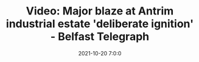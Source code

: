 ---
"title": "Video: Major blaze at Antrim industrial estate 'deliberate ignition' - Belfast Telegraph"
"date": "2021-10-20 7:0:0"
"feed_name": "GOOGLENEWSINDUSTRIAL"
"feed_website": "https://news.google.com/search?q=industrial%2Bincident&hl=en-US&gl=US&ceid=US:en"
"feed_rss": "https://news.google.com/rss/search?q=industrial%2Bincident&hl=en-US&gl=US&ceid=US:en"
"link": "https://www.belfasttelegraph.co.uk/news/northern-ireland/video-major-blaze-at-antrim-industrial-estate-deliberate-ignition-40965928.html"
"source": "{'href': 'https://www.belfasttelegraph.co.uk', 'title': 'Belfast Telegraph'}"
"file": "_posts/2021-1-1-6f9ed2784e817c88f4632914a88f73eb0ecda0fc.md"
"accident": "1"
"drilling": "1"
"dead": "0"
"injured": "0"
"arrested": "0"
"place": "unknown place"
"where": "unknown site"
"causes": "unknown"
"place_uri": "unknown place"
---